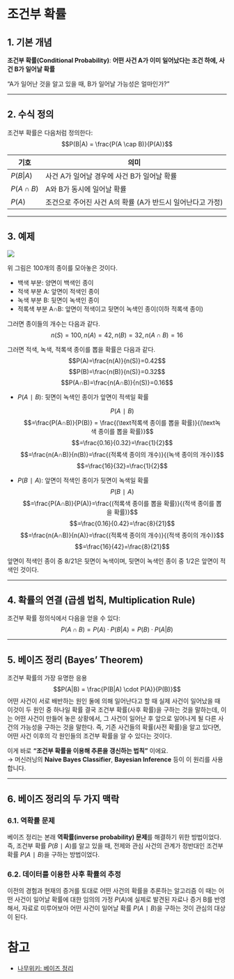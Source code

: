 # 조건부 확률

## 1. 기본 개념

**조건부 확률(Conditional Probability)**: **어떤 사건 A가 이미 일어났다는 조건 하에, 사건 B가 일어날 확률**

“A가 일어난 것을 알고 있을 때, B가 일어날 가능성은 얼마인가?”

---

## 2. 수식 정의

조건부 확률은 다음처럼 정의한다:
$$P(B|A) = \frac{P(A \cap B)}{P(A)}$$

| 기호            | 의미                                  |
| ------------- | ----------------------------------- |
| $P(B\|A)$     | 사건 A가 일어날 경우에 사건 B가 일어날 확률          |
| $P(A \cap B)$ | A와 B가 동시에 일어날 확률                    |
| $P(A)$        | 조건으로 주어진 사건 A의 확률 (A가 반드시 일어난다고 가정) |

---

## 3. 예제

![](2025-10-11-1.png)

위 그림은 100개의 종이를 모아놓은 것이다.
* 백색 부분: 양면이 백색인 종이
* 적색 부분 A: 앞면이 적색인 종이
* 녹색 부분 B: 뒷면이 녹색인 종이
* 적록색 부분 A∩B: 앞면이 적색이고 뒷면이 녹색인 종이(이하 적록색 종이)

그러면 종이들의 개수는 다음과 같다.  
$$n(S)=100, n(A)=42, n(B)=32, n(A∩B)=16$$

그러면 적색, 녹색, 적록색 종이를 뽑을 확률은 다음과 같다.
$$P(A)=\frac{n(A)}{n(S)}​=0.42$$
$$P(B)=\frac{n(B)}{n(S)}​=0.32$$
$$P(A∩B)​=\frac{n(A∩B)}{n(S)}​=0.16​$$

* $P(A∣B)$: 뒷면이 녹색인 종이가 앞면이 적색일 확률

	$$P(A∣B)$$
	$$=\frac{P(A∩B)}{P(B)} = \frac{(\text적록색 종이를 뽑을 확률)}{(\text녹색 종이를 뽑을 확률)}$$
	$$=\frac{0.16}{0.32}=\frac{1}{2}$$
	$$=\frac{n(A∩B)}{n(B)}=\frac{(적록색 종이의 개수)}{(녹색 종이의 개수)}$$
	$$=\frac{16}{32}=\frac{1}{2}$$
* $P(B∣A)$: 앞면이 적색인 종이가 뒷면이 녹색일 확률
	$$P(B∣A)$$
	$$=\frac{P(A∩B)}{P(A)}=\frac{(적록색 종이를 뽑을 확률)}{(적색 종이를 뽑을 확률)}$$
	$$=\frac{0.16}{0.42}=\frac{8}{21}$$
	$$=\frac{n(A∩B)}{n(A)}=\frac{(적록색 종이의 개수)}{(적색 종이의 개수)}$$
	$$=\frac{16}{42}=\frac{8}{21}$$


앞면이 적색인 종이 중 $8/21$은 뒷면이 녹색이며, 뒷면이 녹색인 종이 중 $1/2$은 앞면이 적색인 것이다.

---

## 4. 확률의 연결 (곱셈 법칙, Multiplication Rule)

조건부 확률 정의식에서 다음을 얻을 수 있다:
$$P(A \cap B) = P(A) \cdot P(B|A) = P(B) \cdot P(A|B)$$

---

## 5. 베이즈 정리 (Bayes’ Theorem)

조건부 확률의 가장 유명한 응용
$$P(A|B) = \frac{P(B|A) \cdot P(A)}{P(B)}$$
어떤 사건이 서로 배반하는 원인 둘에 의해 일어난다고 할 때 실제 사건이 일어났을 때 이것이 두 원인 중 하나일 확률
결국 조건부 확률(사후 확률)을 구하는 것을 말하는데, 이는 어떤 사건이 만들어 놓은 상황에서, 그 사건이 일어난 후 앞으로 일어나게 될 다른 사건의 가능성을 구하는 것을 말한다. 즉, 기존 사건들의 확률(사전 확률)을 알고 있다면, 어떤 사건 이후의 각 원인들의 조건부 확률을 알 수 있다는 것이다.

이게 바로 **“조건부 확률을 이용해 추론을 갱신하는 법칙”** 이에요.  
→ 머신러닝의 **Naive Bayes Classifier**, **Bayesian Inference** 등이 이 원리를 사용합니다.

---

## 6. 베이즈 정리의 두 가지 맥락

### 6.1. 역확률 문제

베이즈 정리는 본래 **역확률(inverse probability) 문제**를 해결하기 위한 방법이었다. 즉, 조건부 확률 $P(B∣A)$를 알고 있을 때, 전제와 관심 사건의 관계가 정반대인 조건부 확률 $P(A∣B)$을 구하는 방법이었다.

### 6.2. 데이터를 이용한 사후 확률의 추정

이전의 경험과 현재의 증거를 토대로 어떤 사건의 확률을 추론하는 알고리즘
이 때는 어떤 사건이 일어날 확률에 대한 임의의 가정 $P(A)$에 실제로 발견된 자료나 증거 B를 반영해서, 자료로 미루어보아 어떤 사건이 일어날 확률 $P(A∣B)$을 구하는 것이 관심의 대상이 된다.

# 참고

* [나무위키: 베이즈 정리](https://namu.wiki/w/%EB%B2%A0%EC%9D%B4%EC%A6%88%20%EC%A0%95%EB%A6%AC)